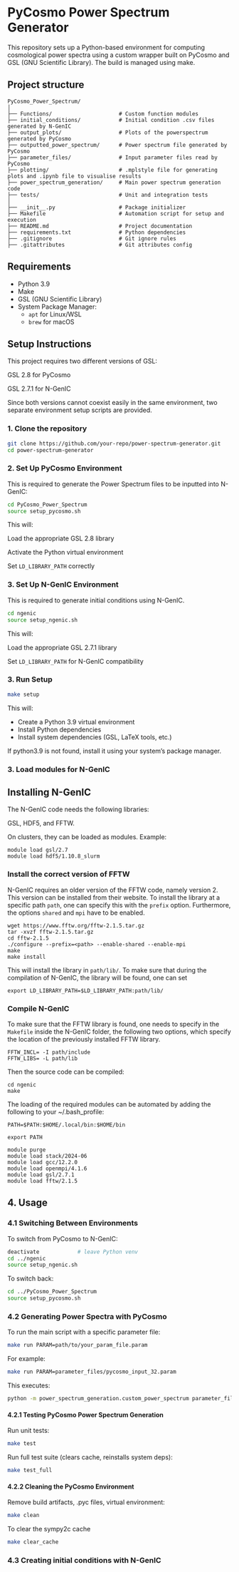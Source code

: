 # PyCosmo Power Spectrum Generator

This repository sets up a Python-based environment for computing cosmological power spectra using a custom wrapper built on PyCosmo and GSL (GNU Scientific Library). The build is managed using make.

## Project structure
```
PyCosmo_Power_Spectrum/
│
├── Functions/                     # Custom function modules
├── initial_conditions/            # Initial condition .csv files generated by N-GenIC
├── output_plots/                  # Plots of the powerspectrum generated by PyCosmo
├── outputted_power_spectrum/      # Power spectrum file generated by PyCosmo
├── parameter_files/               # Input parameter files read by PyCosmo
├── plotting/                      # .mplstyle file for generating plots and .ipynb file to visualise results
├── power_spectrum_generation/     # Main power spectrum generation code
├── tests/                         # Unit and integration tests
│
├── __init__.py                    # Package initializer
├── Makefile                       # Automation script for setup and execution
├── README.md                      # Project documentation
├── requirements.txt               # Python dependencies
├── .gitignore                     # Git ignore rules
├── .gitattributes                 # Git attributes config
```

## Requirements
* Python 3.9
* Make
* GSL (GNU Scientific Library)
* System Package Manager:
    * ```apt``` for Linux/WSL
    * ```brew``` for macOS

## Setup Instructions

This project requires two different versions of GSL:

GSL 2.8 for PyCosmo

GSL 2.7.1 for N-GenIC

Since both versions cannot coexist easily in the same environment, two separate environment setup scripts are provided.


### 1. Clone the repository

```bash
git clone https://github.com/your-repo/power-spectrum-generator.git
cd power-spectrum-generator
```

### 2. Set Up PyCosmo Environment 

This is required to generate the Power Spectrum files to be inputted into N-GenIC:

```bash
cd PyCosmo_Power_Spectrum
source setup_pycosmo.sh
```

This will:

Load the appropriate GSL 2.8 library

Activate the Python virtual environment

Set ```LD_LIBRARY_PATH``` correctly


### 3. Set Up N-GenIC Environment

This is required to generate initial conditions using N-GenIC.
```bash
cd ngenic
source setup_ngenic.sh
```

This will:

Load the appropriate GSL 2.7.1 library

Set ```LD_LIBRARY_PATH``` for N-GenIC compatibility

### 3. Run Setup

```bash
make setup
```

This will:
* Create a Python 3.9 virtual environment
* Install Python dependencies
* Install system dependencies (GSL, LaTeX tools, etc.)

If python3.9 is not found, install it using your system’s package manager.

### 3. Load modules for N-GenIC

## Installing N-GenIC
The N-GenIC code needs the following libraries:

GSL, HDF5, and FFTW.

On clusters, they can be loaded as modules. Example:

```
module load gsl/2.7
module load hdf5/1.10.8_slurm
```

### Install the correct version of FFTW
N-GenIC requires an older version of the FFTW code, namely version 2. This version can be installed from their website. To install the library at a specific path `path`, one can specify this with the `prefix` option. Furthermore, the options `shared` and `mpi` have to be enabled. 


```
wget https://www.fftw.org/fftw-2.1.5.tar.gz
tar -xvzf fftw-2.1.5.tar.gz
cd fftw-2.1.5
./configure --prefix=<path> --enable-shared --enable-mpi
make
make install
```

This will install the library in `path/lib/`. To make sure that during the compilation of N-GenIC, the library will be found, one can set 

`export LD_LIBRARY_PATH=$LD_LIBRARY_PATH:path/lib/`

### Compile N-GenIC
To make sure that the FFTW library is found, one needs to specify in the `Makefile` inside the N-GenIC folder, the following two options, which specify the location of the previously installed FFTW library.

```
FFTW_INCL= -I path/include
FFTW_LIBS= -L path/lib
```

Then the source code can be compiled:

```
cd ngenic
make
```

The loading of the required modules can be automated by adding the following to your ~/.bash_profile:

```
PATH=$PATH:$HOME/.local/bin:$HOME/bin

export PATH

module purge
module load stack/2024-06
module load gcc/12.2.0
module load openmpi/4.1.6
module load gsl/2.7.1
module load fftw/2.1.5
```

## 4. Usage

### 4.1 Switching Between Environments
To switch from PyCosmo to N-GenIC:

```bash
deactivate            # leave Python venv
cd ../ngenic
source setup_ngenic.sh
```

To switch back:
```bash
cd ../PyCosmo_Power_Spectrum
source setup_pycosmo.sh
```

### 4.2 Generating Power Spectra with PyCosmo

To run the main script with a specific parameter file:
```bash
make run PARAM=path/to/your_param_file.param
```

For example:
```bash
make run PARAM=parameter_files/pycosmo_input_32.param
```

This executes:
```bash
python -m power_spectrum_generation.custom_power_spectrum parameter_files/pycosmo_input_32.param
```

#### 4.2.1 Testing PyCosmo Power Spectrum Generation

Run unit tests:
```bash
make test
```

Run full test suite (clears cache, reinstalls system deps):
```bash
make test_full
```

#### 4.2.2 Cleaning the PyCosmo Environment 

Remove build artifacts, .pyc files, virtual environment:
```bash
make clean
```

To clear the sympy2c cache
```bash
make clear_cache
```

### 4.3 Creating initial conditions with N-GenIC
